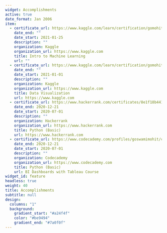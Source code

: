 ```yaml
---
widget: Accomplishments
active: true
date_format: Jan 2006
item:
  - certificate_url: https://www.kaggle.com/learn/certification/gomohit/intro-to-machine-learning
    date_end: ""
    date_start: 2021-01-25
    description: ""
    organization: Kaggle
    organization_url: https://www.kaggle.com
    title: Intro to Machine Learning
    url: ""
  - certificate_url: https://www.kaggle.com/learn/certification/gomohit/data-visualization
    date_end: ""
    date_start: 2021-01-01
    description: ""
    organization: Kaggle
    organization_url: https://www.kaggle.com
    title: Data Visualization
    url: https://www.kaggle.com
  - certificate_url: https://www.hackerrank.com/certificates/8e1f18b4415a
    date_end: 2020-12-21
    date_start: 2020-07-01
    description: ""
    organization: Hackerrank
    organization_url: https://www.hackerrank.com
    title: Python (Basic)
    url: https://www.hackerrank.com
  - certificate_url: https://www.codecademy.com/profiles/goswamimohit/certificates/050d7cf465567fdd0c9abb1fbf20e269
    date_end: 2020-12-21
    date_start: 2020-07-01
    description: ""
    organization: Codecademy
    organization_url: https://www.codecademy.com
    title: Python (Basic)
    url: BI Dashboards with Tableau Course
widget_id: feature
headless: true
weight: 40
title: Accomplishments
subtitle: null
design:
  columns: "1"
  background:
    gradient_start: "#a24f4f"
    color: "#be9494"
    gradient_end: "#7a0f0f"
---
```

